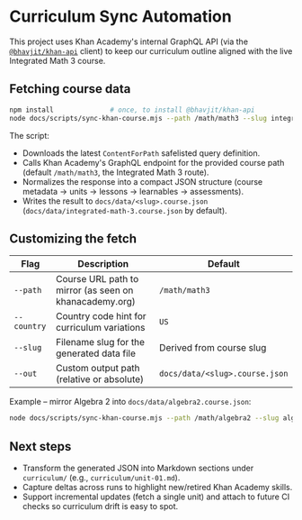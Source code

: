 # Curriculum Sync Automation

This project uses Khan Academy's internal GraphQL API (via the [`@bhavjit/khan-api`](https://github.com/bhavjitChauhan/khan-api) client) to keep our curriculum outline aligned with the live Integrated Math 3 course.

## Fetching course data

```bash
npm install              # once, to install @bhavjit/khan-api
node docs/scripts/sync-khan-course.mjs --path /math/math3 --slug integrated-math-3
```

The script:

- Downloads the latest `ContentForPath` safelisted query definition.
- Calls Khan Academy's GraphQL endpoint for the provided course path (default `/math/math3`, the Integrated Math 3 route).
- Normalizes the response into a compact JSON structure (course metadata → units → lessons → learnables → assessments).
- Writes the result to `docs/data/<slug>.course.json` (`docs/data/integrated-math-3.course.json` by default).

## Customizing the fetch

Flag | Description | Default
-----|-------------|--------
`--path` | Course URL path to mirror (as seen on khanacademy.org) | `/math/math3`
`--country` | Country code hint for curriculum variations | `US`
`--slug` | Filename slug for the generated data file | Derived from course slug
`--out` | Custom output path (relative or absolute) | `docs/data/<slug>.course.json`

Example – mirror Algebra 2 into `docs/data/algebra2.course.json`:

```bash
node docs/scripts/sync-khan-course.mjs --path /math/algebra2 --slug algebra2
```

## Next steps

- Transform the generated JSON into Markdown sections under `curriculum/` (e.g., `curriculum/unit-01.md`).
- Capture deltas across runs to highlight new/retired Khan Academy skills.
- Support incremental updates (fetch a single unit) and attach to future CI checks so curriculum drift is easy to spot.
